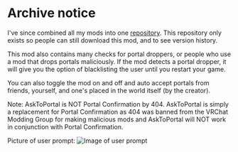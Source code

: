 # Archive notice
I've since combined all my mods into one [repository](https://github.com/loukylor/VRC-Mods). This repository only exists so people can still download this mod, and to see version history.


This mod also contains many checks for portal droppers, or people who use a mod that drops portals maliciously.
If the mod detects a portal dropper, it will give you the option of blacklisting the user until you restart your game.

You can also toggle the mod on and off and auto accept portals from friends, yourself, and one's placed in the world itself (by the creator).

Note: AskToPortal is NOT Portal Confirmation by 404. AskToPortal is simply a replacement for Portal Confirmation as 404 was banned from the VRChat Modding Group for making malicious mods and AskToPortal will NOT work in conjunction with Portal Confirmation.

Picture of user prompt:
![Image of user prompt](https://i.imgur.com/uvUeUmL.png)
